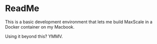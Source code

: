 # ReadMe

This is a basic development environment that lets me build MaxScale in a Docker container on my Macbook. 

Using it beyond this? YMMV.
